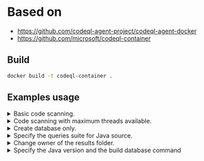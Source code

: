 
# Based on 
 - https://github.com/codeql-agent-project/codeql-agent-docker
 - https://github.com/microsoft/codeql-container

## Build
```bash
docker build -t codeql-container .
```

## Examples usage
<details>
    <summary>Basic code scanning.</summary>

```bash
docker run --rm --name codeql-docker \
  -v "$PWD:/opt/src" \
  -v "$PWD/codeql-results:/opt/results" \
  codeql-container
```
</details>

<details>
    <summary>Code scanning with maximum threads available.</summary>

```bash
docker run --rm --name codeql-docker \
  -v "$PWD:/opt/src" \
  -v "$PWD/codeql-results:/opt/results" \
  -e "THREADS=0" \
  codeql-container
```
  </details>

<details>
    <summary>Create database only.</summary>

```bash
docker run --rm --name codeql-docker \
  -v "$PWD:/opt/src" \
  -v "$PWD/codeql-results:/opt/results" \
  -e "ACTION=create-database-only" \
  codeql-container
```
  </details>

<details>
    <summary>Specify the queries suite for Java source.</summary>

```bash
docker run --rm --name codeql-docker \
  -v "$PWD:/opt/src" \
  -v "$PWD/codeql-results:/opt/results" \
  -e "LANGUAGE=java" \
  -e "QS=java-security-and-quality.qls" \
  codeql-container
```
</details>

<details>
    <summary>Change owner of the results folder.</summary>

```bash
docker run --rm --name codeql-docker \
  -v "$PWD:/opt/src" \
  -v "$PWD/codeql-results:/opt/results" \
  -e "USERID=$(id -u ${USER})" -e "GROUPID=$(id -g ${USER}) \
  codeql-container
```
</details>

<details>
    <summary> Specify the Java version and the build database command </summary>

```bash
docker run --rm --name codeql-docker \
  -v "$PWD:/opt/src" \
  -v "$PWD/codeql-results:/opt/results" \
  -e "LANGUAGE=java" \
  -e "JAVA_VERSION=8" \
  -e "COMMAND=mvn clean install" \
  codeql-container

```
</details>
